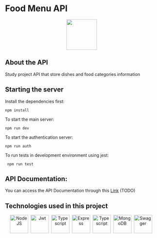 # Food Menu API

<div id="header" align="center">

  <img src="https://media4.giphy.com/media/Q7SKqn3G97xpmfSOvG/giphy.gif" width="100"/>
</div>


## About the API

Study project API that store dishes and food categories information  

## Starting the server

Install the dependencies first: 

``` npm install ```

To start the main server: 

``` npm run dev ```

To start the authentication server: 

``` npm run auth ```

To run tests in development environment using jest: 

``` npm run test```

## API Documentation: 

You can access the API Documentation through this [Link](https://######) (TODO)

## Technologies used in this project


<div align="center">
 <img src="https://github.com/devicons/devicon/blob/master/icons/nodejs/nodejs-original-wordmark.svg" title="NodeJS" alt="NodeJS" width="60" height="60"/>&nbsp;
  <img src="./assets/jwtlogoimg.png" title="Jwt" alt="Jwt" width="60" height="60"/>&nbsp;
 <img src="https://github.com/devicons/devicon/blob/master/icons/typescript/typescript-original.svg" title="Typescript" alt="Typescript" width="60" height="60"/>&nbsp;
 <img src="./assets/express-logo.png"  title="Express" alt="Express" width="60" height="60"/>&nbsp; 
 <img src="https://github.com/devicons/devicon/blob/master/icons/jest/jest-plain.svg" title="Typescript" alt="Typescript" width="60" height="60"/>&nbsp;
<img src="https://github.com/devicons/devicon/blob/master/icons/mongodb/mongodb-original-wordmark.svg" title="MongoDB" alt="MongoDB" width="60" height="60"/>&nbsp;
<img src="/assets/swagger.svg" title="Swagger" alt="Swagger" width="60" height="60"/>&nbsp;


</div>

  
